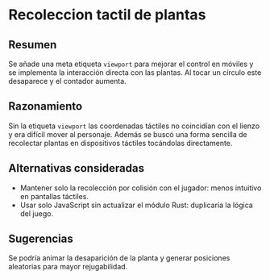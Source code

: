 # Recoleccion tactil de plantas

## Resumen
Se añade una meta etiqueta `viewport` para mejorar el control en móviles y se implementa la interacción directa con las plantas. Al tocar un círculo este desaparece y el contador aumenta.

## Razonamiento
Sin la etiqueta `viewport` las coordenadas táctiles no coincidían con el lienzo y era difícil mover al personaje. Además se buscó una forma sencilla de recolectar plantas en dispositivos táctiles tocándolas directamente.

## Alternativas consideradas
- Mantener solo la recolección por colisión con el jugador: menos intuitivo en pantallas táctiles.
- Usar solo JavaScript sin actualizar el módulo Rust: duplicaría la lógica del juego.

## Sugerencias
Se podría animar la desaparición de la planta y generar posiciones aleatorias para mayor rejugabilidad.

